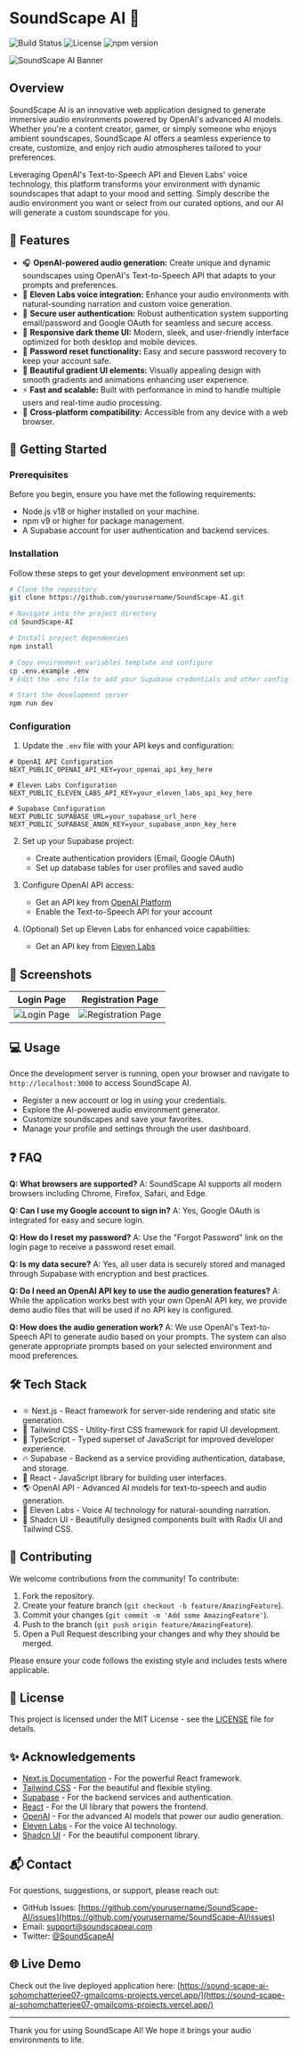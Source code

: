# SoundScape AI 🎵

![Build Status](https://img.shields.io/badge/build-passing-brightgreen) ![License](https://img.shields.io/badge/license-MIT-blue) ![npm version](https://img.shields.io/badge/npm-v9+-orange)

![SoundScape AI Banner](https://via.placeholder.com/1200x400/1e1b4b/ffffff?text=SoundScape+AI+Banner)

## Overview

SoundScape AI is an innovative web application designed to generate immersive audio environments powered by OpenAI's advanced AI models. Whether you're a content creator, gamer, or simply someone who enjoys ambient soundscapes, SoundScape AI offers a seamless experience to create, customize, and enjoy rich audio atmospheres tailored to your preferences.

Leveraging OpenAI's Text-to-Speech API and Eleven Labs' voice technology, this platform transforms your environment with dynamic soundscapes that adapt to your mood and setting. Simply describe the audio environment you want or select from our curated options, and our AI will generate a custom soundscape for you.

## 🌟 Features

- 🎧 **OpenAI-powered audio generation:** Create unique and dynamic soundscapes using OpenAI's Text-to-Speech API that adapts to your prompts and preferences.
- 🎵 **Eleven Labs voice integration:** Enhance your audio environments with natural-sounding narration and custom voice generation.
- 🔐 **Secure user authentication:** Robust authentication system supporting email/password and Google OAuth for seamless and secure access.
- 🌙 **Responsive dark theme UI:** Modern, sleek, and user-friendly interface optimized for both desktop and mobile devices.
- 🔄 **Password reset functionality:** Easy and secure password recovery to keep your account safe.
- 🎨 **Beautiful gradient UI elements:** Visually appealing design with smooth gradients and animations enhancing user experience.
- ⚡ **Fast and scalable:** Built with performance in mind to handle multiple users and real-time audio processing.
- 📱 **Cross-platform compatibility:** Accessible from any device with a web browser.

## 🚀 Getting Started

### Prerequisites

Before you begin, ensure you have met the following requirements:

- Node.js v18 or higher installed on your machine.
- npm v9 or higher for package management.
- A Supabase account for user authentication and backend services.

### Installation

Follow these steps to get your development environment set up:

```bash
# Clone the repository
git clone https://github.com/yourusername/SoundScape-AI.git

# Navigate into the project directory
cd SoundScape-AI

# Install project dependencies
npm install

# Copy environment variables template and configure
cp .env.example .env
# Edit the .env file to add your Supabase credentials and other config

# Start the development server
npm run dev
```

### Configuration

1. Update the `.env` file with your API keys and configuration:

```
# OpenAI API Configuration
NEXT_PUBLIC_OPENAI_API_KEY=your_openai_api_key_here

# Eleven Labs Configuration
NEXT_PUBLIC_ELEVEN_LABS_API_KEY=your_eleven_labs_api_key_here

# Supabase Configuration
NEXT_PUBLIC_SUPABASE_URL=your_supabase_url_here
NEXT_PUBLIC_SUPABASE_ANON_KEY=your_supabase_anon_key_here
```

2. Set up your Supabase project:
   - Create authentication providers (Email, Google OAuth)
   - Set up database tables for user profiles and saved audio

3. Configure OpenAI API access:
   - Get an API key from [OpenAI Platform](https://platform.openai.com/)
   - Enable the Text-to-Speech API for your account

4. (Optional) Set up Eleven Labs for enhanced voice capabilities:
   - Get an API key from [Eleven Labs](https://elevenlabs.io/)

## 📸 Screenshots

| Login Page | Registration Page |
|------------|-------------------|
| ![Login Page](https://via.placeholder.com/600x400/312e81/ffffff?text=Login+Page) | ![Registration Page](https://via.placeholder.com/600x400/312e81/ffffff?text=Register+Page) |

## 💻 Usage

Once the development server is running, open your browser and navigate to `http://localhost:3000` to access SoundScape AI.

- Register a new account or log in using your credentials.
- Explore the AI-powered audio environment generator.
- Customize soundscapes and save your favorites.
- Manage your profile and settings through the user dashboard.

## ❓ FAQ

**Q: What browsers are supported?**
A: SoundScape AI supports all modern browsers including Chrome, Firefox, Safari, and Edge.

**Q: Can I use my Google account to sign in?**
A: Yes, Google OAuth is integrated for easy and secure login.

**Q: How do I reset my password?**
A: Use the "Forgot Password" link on the login page to receive a password reset email.

**Q: Is my data secure?**
A: Yes, all user data is securely stored and managed through Supabase with encryption and best practices.

**Q: Do I need an OpenAI API key to use the audio generation features?**
A: While the application works best with your own OpenAI API key, we provide demo audio files that will be used if no API key is configured.

**Q: How does the audio generation work?**
A: We use OpenAI's Text-to-Speech API to generate audio based on your prompts. The system can also generate appropriate prompts based on your selected environment and mood preferences.

## 🛠 Tech Stack

- ⚛️ Next.js - React framework for server-side rendering and static site generation.
- 🎨 Tailwind CSS - Utility-first CSS framework for rapid UI development.
- 🔵 TypeScript - Typed superset of JavaScript for improved developer experience.
- 🔥 Supabase - Backend as a service providing authentication, database, and storage.
- 🧩 React - JavaScript library for building user interfaces.
- 🌎 OpenAI API - Advanced AI models for text-to-speech and audio generation.
- 🎵 Eleven Labs - Voice AI technology for natural-sounding narration.
- 💬 Shadcn UI - Beautifully designed components built with Radix UI and Tailwind CSS.

## 🤝 Contributing

We welcome contributions from the community! To contribute:

1. Fork the repository.
2. Create your feature branch (`git checkout -b feature/AmazingFeature`).
3. Commit your changes (`git commit -m 'Add some AmazingFeature'`).
4. Push to the branch (`git push origin feature/AmazingFeature`).
5. Open a Pull Request describing your changes and why they should be merged.

Please ensure your code follows the existing style and includes tests where applicable.

## 📜 License

This project is licensed under the MIT License - see the [LICENSE](LICENSE) file for details.

## ✨ Acknowledgements

- [Next.js Documentation](https://nextjs.org/docs) - For the powerful React framework.
- [Tailwind CSS](https://tailwindcss.com) - For the beautiful and flexible styling.
- [Supabase](https://supabase.com) - For the backend services and authentication.
- [React](https://reactjs.org) - For the UI library that powers the frontend.
- [OpenAI](https://openai.com) - For the advanced AI models that power our audio generation.
- [Eleven Labs](https://elevenlabs.io) - For the voice AI technology.
- [Shadcn UI](https://ui.shadcn.com) - For the beautiful component library.

## 📬 Contact

For questions, suggestions, or support, please reach out:

- GitHub Issues: [https://github.com/yourusername/SoundScape-AI/issues](https://github.com/yourusername/SoundScape-AI/issues)
- Email: support@soundscapeai.com
- Twitter: [@SoundScapeAI](https://twitter.com/SoundScapeAI)

## 🌐 Live Demo

Check out the live deployed application here:
[https://sound-scape-ai-sohomchatterjee07-gmailcoms-projects.vercel.app/](https://sound-scape-ai-sohomchatterjee07-gmailcoms-projects.vercel.app/)

---
Thank you for using SoundScape AI! We hope it brings your audio environments to life.
